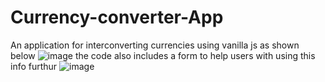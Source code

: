 # Currency-converter-App
An application for interconverting currencies using vanilla js
as shown below
![image](https://github.com/user-attachments/assets/aa543b8c-a357-4ffd-a9e6-7b85534edd0e)
the code also includes a form to help users with using this info furthur
![image](https://github.com/user-attachments/assets/b406b733-b6ab-4ce5-a3c4-9b74ac48bf08)

